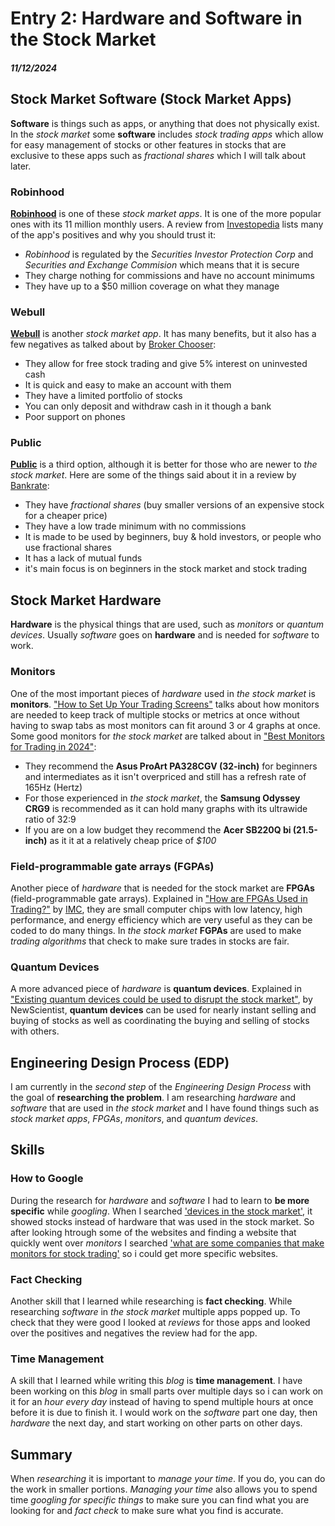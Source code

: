 # Entry 2: Hardware and Software in the Stock Market
##### 11/12/2024


## Stock Market Software (Stock Market Apps)
**Software** is things such as apps, or anything that does not physically exist. In the _stock market_ some **software** includes _stock trading apps_ which allow for easy management of stocks or other features in stocks that are exclusive to these apps such as _fractional shares_ which I will talk about later.


### Robinhood


[**Robinhood**](https://robinhood.com/us/en/) is one of these _stock market apps_. It is one of the more popular ones with its 11 million monthly users. A review from [Investopedia](https://www.investopedia.com/investing/is-robinhood-safe/#:~:text=The%20trading%20platform%20Robinhood%20is,amounts%20for%20cash%20and%20securities) lists many of the app's positives and why you should trust it:


* _Robinhood_ is regulated by the _Securities Investor Protection Corp_ and _Securities and Exchange Commision_ which means that it is secure
* They charge nothing for commissions and have no account minimums
* They have up to a $50 million coverage on what they manage


### Webull


[**Webull**](https://www.webull.com/) is another _stock market app_. It has many benefits, but it also has a few negatives as talked about by [Broker Chooser](https://brokerchooser.com/broker-reviews/webull-review#:~:text=Webull%20is%20a%20legit%20brokerage,not%20publish%20any%20financial%20information):


* They allow for free stock trading and give 5% interest on uninvested cash
* It is quick and easy to make an account with them
* They have a limited portfolio of stocks
* You can only deposit and withdraw cash in it though a bank
* Poor support on phones


### Public


[**Public**](https://public.com/?wpsrc=Organic+Search&wpsn=www.google.com) is a third option, although it is better for those who are newer to _the stock market_. Here are some of the things said about it in a review by [Bankrate](https://www.bankrate.com/investing/public-review/?tpt=b):


* They have _fractional shares_ (buy smaller versions of an expensive stock for a cheaper price)
* They have a low trade minimum with no commissions
* It is made to be used by beginners, buy & hold investors, or people who use fractional shares
* It has a lack of mutual funds
* it's main focus is on beginners in the stock market and stock trading


## Stock Market Hardware


**Hardware** is the physical things that are used, such as _monitors_ or _quantum devices_. Usually _software_ goes on **hardware** and is needed for _software_ to work.


### Monitors


One of the most important pieces of _hardware_ used in _the stock market_ is **monitors**. ["How to Set Up Your Trading Screens"](https://www.investopedia.com/articles/active-trading/081215/how-set-your-trading-screens.asp#:~:text=Given%20that%20the%20average%20monitor,to%20switch%20between%20different%20windows) talks about how monitors are needed to keep track of multiple stocks or metrics at once without having to swap tabs as most monitors can fit around 3 or 4 graphs at once. Some good monitors for _the stock market_ are talked about in ["Best Monitors for Trading in 2024"](https://www.techradar.com/pro/best-monitors-for-trading-in-year#:~:text=The%20Asus%20ProArt%2032%2Dinch,a%20responsive%20and%20sharp%20monitor):


* They recommend the **Asus ProArt PA328CGV (32-inch)** for beginners and intermediates as it isn't overpriced and still has a refresh rate of 165Hz (Hertz)
* For those experienced in _the stock market_, the **Samsung Odyssey CRG9** is recommended as it can hold many graphs with its ultrawide ratio of 32:9
* If you are on a low budget they recommend the **Acer SB220Q bi (21.5-inch)** as it it at a relatively cheap price of _$100_


### Field-programmable gate arrays (FGPAs)


Another piece of _hardware_ that is needed for the stock market are **FPGAs** (field-programmable gate arrays). Explained in ["How are FPGAs Used in Trading?"](https://www.imc.com/us/articles/how-are-fpgas-used-in-trading) by [IMC](https://www.imc.com/us), they are small computer chips with low latency, high performance, and energy efficiency which are very useful as they can be coded to do many things. In _the stock market_ **FGPAs** are used to make _trading algorithms_ that check to make sure trades in stocks are fair.


### Quantum Devices


A more advanced piece of _hardware_ is **quantum devices**. Explained in ["Existing quantum devices could be used to disrupt the stock market"](https://www.newscientist.com/article/2443170-existing-quantum-devices-could-be-used-to-disrupt-the-stock-market/), by NewScientist, **quantum devices** can be used for nearly instant selling and buying of stocks as well as coordinating the buying and selling of stocks with others.


## Engineering Design Process (EDP)


I am currently in the _second step_ of the _Engineering Design Process_ with the goal of **researching the problem**. I am researching _hardware_ and _software_ that are used in _the stock market_ and I have found things such as _stock market apps_, _FPGAs_, _monitors_, and _quantum devices_.


## Skills


### How to Google


During the research for _hardware_ and _software_ I had to learn to **be more specific** while _googling_. When I searched ['devices in the stock market'](https://www.google.com/search?q=devices+in+the+stock+market&sca_esv=f9749d82eb8de094&rlz=1C5GCCM_en&biw=2048&bih=1064&ei=otIfZ9_OLs6s5NoPwtaP6AM&ved=0ahUKEwjfp7Ce1bGJAxVOFlkFHULrAz0Q4dUDCA8&uact=5&oq=devices+in+the+stock+market&gs_lp=Egxnd3Mtd2l6LXNlcnAiG2RldmljZXMgaW4gdGhlIHN0b2NrIG1hcmtldDIKEAAYsAMY1gQYRzIKEAAYsAMY1gQYRzIKEAAYsAMY1gQYRzIKEAAYsAMY1gQYRzIKEAAYsAMY1gQYRzIKEAAYsAMY1gQYRzIKEAAYsAMY1gQYRzIKEAAYsAMY1gQYR0ivCVDIB1jIB3ABeACQAQCYATqgAXOqAQEyuAEDyAEA-AEBmAICoAJCmAMA4gMFEgExIECIBgGQBgiSBwEyoAesCw&sclient=gws-wiz-serp&safe=active&ssui=on), it showed stocks instead of hardware that was used in the stock market. So after looking htrough some of the websites and finding a website that quickly went over _monitors_ I searched ['what are some companies that make monitors for stock trading'](https://www.google.com/search?q=what+are+some+companies+that+make+monitors+for+stock+trading&rlz=1C1CHBF_enUS904US904&oq=what+are+some+companies+that+make+monitors+for+stock+trading&gs_lcrp=EgZjaHJvbWUyCQgAEEUYORigATIHCAEQIRigATIHCAIQIRifBdIBCDg4MDNqMGo3qAIAsAIA&sourceid=chrome&ie=UTF-8&safe=active&ssui=on) so i could get more specific websites.


### Fact Checking


Another skill that I learned while researching is **fact checking**. While researching _software_ in _the stock market_ multiple apps popped up. To check that they were good I looked at _reviews_ for those apps and looked over the positives and negatives the review had for the app.


### Time Management


A skill that I learned while writing this _blog_ is **time management**. I have been working on this _blog_ in small parts over multiple days so i can work on it for an _hour every day_ instead of having to spend multiple hours at once before it is due to finish it. I would work on the _software_ part one day, then _hardware_ the next day, and start working on other parts on other days.


## Summary


When _researching_ it is important to _manage your time_. If you do, you can do the work in smaller portions. _Managing your time_ also allows you to spend time _googling for specific things_ to make sure you can find what you are looking for and _fact check_ to make sure what you find is accurate.